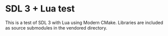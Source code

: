 # SDL 3 + Lua test

This is a test of SDL 3 with Lua using Modern CMake.  Libraries are included as source submodules in the vendored
directory.
